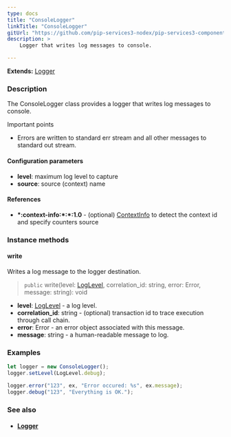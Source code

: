 ```yaml
---
type: docs
title: "ConsoleLogger"
linkTitle: "ConsoleLogger"
gitUrl: "https://github.com/pip-services3-nodex/pip-services3-components-nodex"
description: >
    Logger that writes log messages to console.

---
```


**Extends:** [Logger](../logger)

### Description

The  ConsoleLogger class provides a logger that writes log messages to console.

Important points

- Errors are written to standard err stream and all other messages to standard out stream.

#### Configuration parameters
- **level**: maximum log level to capture
- **source**: source (context) name

#### References
- **\*:context-info:\*:\*:1.0** - (optional) [ContextInfo](../../info/context_info) to detect the context id and specify counters source


### Instance methods

#### write
Writes a log message to the logger destination.

> `public` write(level: [LogLevel](../log_level), correlation_id: string, error: Error, message: string): void

- **level**: [LogLevel](../log_level) - a log level.
- **correlation_id**: string - (optional) transaction id to trace execution through call chain.
- **error**: Error - an error object associated with this message.
- **message**: string - a human-readable message to log.

### Examples

```typescript
let logger = new ConsoleLogger();
logger.setLevel(LogLevel.debug);

logger.error("123", ex, "Error occured: %s", ex.message);
logger.debug("123", "Everything is OK.");
```

### See also
- #### [Logger](../logger)
